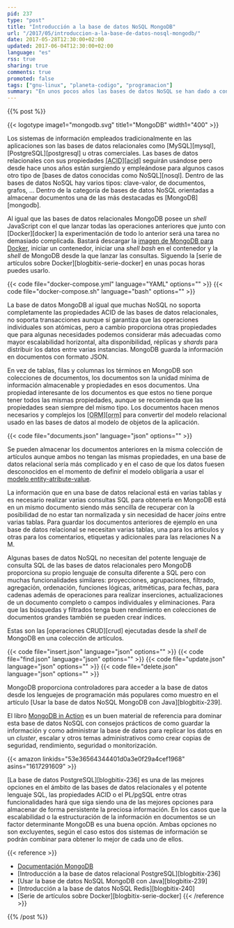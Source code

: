 ```yaml
---
pid: 237
type: "post"
title: "Introducción a la base de datos NoSQL MongoDB"
url: "/2017/05/introduccion-a-la-base-de-datos-nosql-mongodb/"
date: 2017-05-28T12:30:00+02:00
updated: 2017-06-04T12:30:00+02:00
language: "es"
rss: true
sharing: true
comments: true
promoted: false
tags: ["gnu-linux", "planeta-codigo", "programacion"]
summary: "En unos pocos años las bases de datos NoSQL se han dado a conocer ampliamente. Resuelven algunas problemáticas para las que las bases de datos relacionales más longevas no proporcionan una solución totalmente satisfactoria como el escalado horizontal y un modelo de datos normalizado en varias tablas, filas y columnas predefinidas y significativamente diferente del modelo de datos usados por las aplicaciones. La base de datos NoSQL MongoDB que almacena documentos se adecua mejor a cierto tipo de requerimientos."
---
```


{{% post %}}

{{< logotype image1="mongodb.svg" title1="MongoDB" width1="400" >}}

Los sistemas de información empleados tradicionalmente en las aplicaciones son las bases de datos relacionales como [MySQL][mysql], [PostgreSQL][postgresql] u otras comerciales. Las bases de datos relacionales con sus propiedades <abbr title="Atomicity, Consistency, Isolation, Durability">[ACID][acid]</abbr> seguirán usándose pero desde hace unos años están surgiendo y empleándose para algunos casos otro tipo de [bases de datos conocidas como NoSQL][nosql]. Dentro de las bases de datos NoSQL hay varios tipos: clave-valor, de documentos, grafos, ... Dentro de la categoría de bases de datos NoSQL orientadas a almacenar documentos una de las más destacadas es [MongoDB][mongodb].

Al igual que las bases de datos relacionales MongoDB posee un _shell_ JavaScript con el que lanzar todas las operaciones anteriores que junto con [Docker][docker] la experimentación de todo lo anterior será una tarea no demasiado complicada. Bastará descargar la [imagen de MongoDB para Docker](https://hub.docker.com/_/mongo/), iniciar un contenedor, iniciar una _shell bash_ en el contenedor y la _shell_ de MongoDB desde la que lanzar las consultas. Siguendo la [seríe de artículos sobre Docker][blogbitix-serie-docker] en unas pocas horas puedes usarlo.

{{< code file="docker-compose.yml" language="YAML" options="" >}}
{{< code file="docker-compose.sh" language="bash" options="" >}}

La base de datos MongoDB al igual que muchas NoSQL no soporta completamente las propiedades ACID de las bases de datos relacionales, no soporta transacciones aunque sí garantiza que las operaciones individuales son atómicas, pero a cambio proporciona otras propiedades que para algunas necesidades podemos considerar más adecuadas como mayor escalabilidad horizontal, alta disponibilidad, réplicas y _shards_ para distribuir los datos entre varias instancias. MongoDB guarda la información en documentos con formato JSON.

En vez de tablas, filas y columnas los términos en MongoDB son colecciones de documentos, los documentos son la unidad mínima de información almacenable y propiedades en esos documentos. Una propiedad interesante de los documentos es que estos no tiene porque tener todos las mismas propiedades, aunque se recomienda que las propiedades sean siempre del mismo tipo. Los documentos hacen menos necesarios y complejos los <abbr title="Object-Relational mapping">[ORM][orm]</abbr> para convertir del modelo relacional usado en las bases de datos al modelo de objetos de la aplicación.

{{< code file="documents.json" language="json" options="" >}}

Se pueden almacenar los documentos anteriores en la misma colección de artículos aunque ambos no tengan las mismas propiedades, en una base de datos relacional sería más complicado y en el caso de que los datos fuesen desconocidos en el momento de definir el modelo obligaría a usar el [modelo entity-atribute-value](https://en.wikipedia.org/wiki/Entity%E2%80%93attribute%E2%80%93value_model).

La información que en una base de datos relacional está en varias tablas y es necesario realizar varias consultas SQL para obtenerla en MongoDB está en un mismo documento siendo más sencilla de recuperar con la posibilidad de no estar tan normalizada y sin necesidad de hacer _joins_ entre varias tablas. Para guardar los documentos anteriores de ejemplo en una base de datos relacional se necesitan varias tablas, una para los artículos y otras para los comentarios, etiquetas y adicionales para las relaciones N a M.

Algunas bases de datos NoSQL no necesitan del potente lenguaje de consulta SQL de las bases de datos relacionales pero MongoDB proporciona su propio lenguaje de consulta diferente a SQL pero con muchas funcionalidades similares: proyecciones, agrupaciones, filtrado, agregación, ordenación, funciones lógicas, aritméticas, para fechas, para cadenas además de operaciones para realizar inserciones, actualizaciones de un documento completo o campos individuales y eliminaciones. Para que las búsquedas y filtrados tenga buen rendimiento en colecciones de documentos grandes también se pueden crear índices.

Estas son las [operaciones CRUD][crud] ejecutadas desde la _shell_ de MongoDB en una colección de artículos.

{{< code file="insert.json" language="json" options="" >}}
{{< code file="find.json" language="json" options="" >}}
{{< code file="update.json" language="json" options="" >}}
{{< code file="delete.json" language="json" options="" >}}

MongoDB proporciona controladores para acceder a la base de datos desde los lenguejes de programación más populares como muestro en el artículo [Usar la base de datos NoSQL MongoDB con Java][blogbitix-239].

El libro [MongoDB in Action](https://amzn.to/2qvYqqU) es un buen material de referencia para dominar esta base de datos NoSQL con consejos prácticos de como guardar la información y como administrar la base de datos para replicar los datos en un _cluster_, escalar y otros temas administrativos como crear copias de seguridad, rendimiento, seguridad o monitorización.

{{< amazon
    linkids="53e36564344401d0a3e0f29a4cef1968"
    asins="1617291609" >}}

[La base de datos PostgreSQL][blogbitix-236] es una de las mejores opciones en el ámbito de las bases de datos relacionales y el potente lenguaje SQL, las propiedades ACID o el PL/pgSQL entre otras funcionalidades hará que siga siendo una de las mejores opciones para almacenar de forma persistente la preciosa información. En los casos que la escalabilidad o la estructuración de la información en documentos se un factor determinante MongoDB es una buena opción. Ambas opciones no son excluyentes, según el caso estos dos sistemas de información se podrán combinar para obtener lo mejor de cada uno de ellos.

{{< reference >}}
* [Documentación MongoDB](https://docs.mongodb.com/)
* [Introducción a la base de datos relacional PostgreSQL][blogbitix-236]
* [Usar la base de datos NoSQL MongoDB con Java][blogbitix-239]
* [Introducción a la base de datos NoSQL Redis][blogbitix-240]
* [Serie de artículos sobre Docker][blogbitix-serie-docker]
{{< /reference >}}

{{% /post %}}
